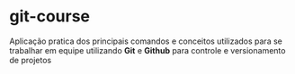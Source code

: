 # git-course
Aplicação pratica dos principais comandos e conceitos utilizados para se trabalhar 
em equipe utilizando **Git** e **Github** para controle e versionamento de projetos

